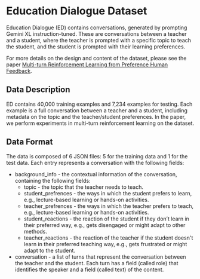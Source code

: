 # Education Dialogue Dataset

Education Dialogue (ED) contains conversations, generated by prompting Gemini XL instruction-tuned.
These are conversations between a teacher and a student, where the teacher is prompted with a specific topic to teach the student, and the student is prompted with their learning preferences.

For more details on the design and content of the dataset, please see the paper [Multi-turn Reinforcement Learning from Preference Human Feedback](https://arxiv.org/abs/2405.14655).

## Data Description

ED contains 40,000 training examples and 7,234 examples for testing.
Each example is a full conversation between a teacher and a student, including metadata on the topic and the teacher/student preferences.
In the paper, we perform experiments in multi-turn reinforcement learning on the dataset.

## Data Format

The data is composed of 6 JSON files: 5 for the training data and 1 for the test data. Each entry represents a conversation with the following fields:
* background_info - the contextual information of the conversation, containing the following fields:
  * topic -  the topic that the teacher needs to teach.
  * student_prefrences - the ways in which the student prefers to learn, e.g., lecture-based learning or hands-on activities.
  * teacher_prefrences - the ways in which the teacher prefers to teach, e.g., lecture-based learning or hands-on activities.
  * student_reactions - the reaction of the student if they don’t learn in their preferred way, e.g., gets disengaged or might adapt to other methods.
  * teacher_reactions - the reaction of the teacher if the student doesn't learn in their preferred teaching way, e.g., gets frustrated or might adapt to the student.
* conversation - a list of turns that represent the conversation between the teacher and the student. Each turn has a field (called role) that identifies the speaker and a field (called text) of the content.
